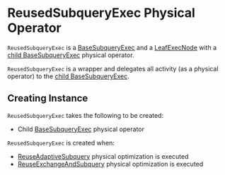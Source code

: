# ReusedSubqueryExec Physical Operator

`ReusedSubqueryExec` is a [BaseSubqueryExec](BaseSubqueryExec.md) and a [LeafExecNode](LeafExecNode.md) with a [child BaseSubqueryExec](#child) physical operator.

`ReusedSubqueryExec` is a wrapper and delegates all activity (as a physical operator) to the [child BaseSubqueryExec](#child).

## Creating Instance

`ReusedSubqueryExec` takes the following to be created:

* <span id="child"> Child [BaseSubqueryExec](BaseSubqueryExec.md) physical operator

`ReusedSubqueryExec` is created when:

* [ReuseAdaptiveSubquery](../adaptive-query-execution/ReuseAdaptiveSubquery.md) physical optimization is executed
* [ReuseExchangeAndSubquery](../physical-optimizations/ReuseExchangeAndSubquery.md) physical optimization is executed
